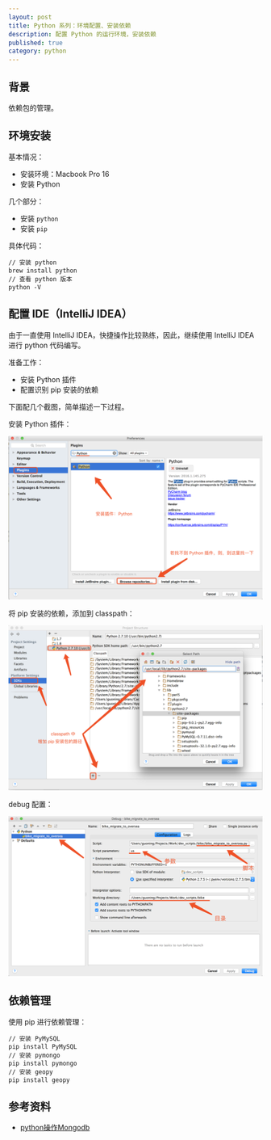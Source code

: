 ```yaml
---
layout: post
title: Python 系列：环境配置、安装依赖
description: 配置 Python 的运行环境，安装依赖
published: true
category: python
---
```



## 背景

依赖包的管理。

## 环境安装

基本情况：

* 安装环境：Macbook Pro 16 
* 安装 Python

几个部分：

* 安装 `python`
* 安装 `pip`

具体代码：

```
// 安装 python
brew install python
// 查看 python 版本
python -V
```

## 配置 IDE（IntelliJ IDEA）

由于一直使用 IntelliJ IDEA，快捷操作比较熟练，因此，继续使用 IntelliJ IDEA 进行 python 代码编写。

准备工作：

* 安装 Python 插件
* 配置识别 pip 安装的依赖

下面配几个截图，简单描述一下过程。

安装 Python 插件：

![](/images/python-series/install-python-plugins-for-idea.png)

将 pip 安装的依赖，添加到 classpath：

![](/images/python-series/pip-install-dependency-add-to-path.png)

debug 配置：

![](/images/python-series/debug-config.png)


## 依赖管理

使用 pip 进行依赖管理：

```
// 安装 PyMySQL
pip install PyMySQL
// 安装 pymongo
pip install pymongo
// 安装 geopy
pip install geopy
```

 
## 参考资料

* [python操作Mongodb](http://caoyudong.com/2016/10/26/python%E6%93%8D%E4%BD%9CMongodb/)




[NingG]:    http://ningg.github.com  "NingG"










